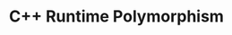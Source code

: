 ---
list_title: Notes | C++ Runtime Polymorphism
title: C++ Runtime Polymorphism
layout: post
categories: ["C++"]
---